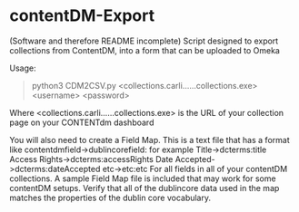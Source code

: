 # contentDM-Export
(Software and therefore README incomplete)
Script designed to export collections from ContentDM, into a form that can be uploaded to Omeka

Usage:
>python3 CDM2CSV.py \<collections.carli......collections.exe\> \<username\> \<password\>

Where <collections.carli......collections.exe> is the URL of your collection page on your CONTENTdm dashboard

You will also need to create a Field Map.  This is a text file that has a format like contentdmfield->dublincorefield: for example
Title->dcterms:title
Access Rights->dcterms:accessRights
Date Accepted->dcterms:dateAccepted
etc->etc:etc
For all fields in all of your contentDM collections.  A sample Field Map file is included that may work for some contentDM setups.
Verify that all of the dublincore data used in the map matches the properties of the dublin core vocabulary.
